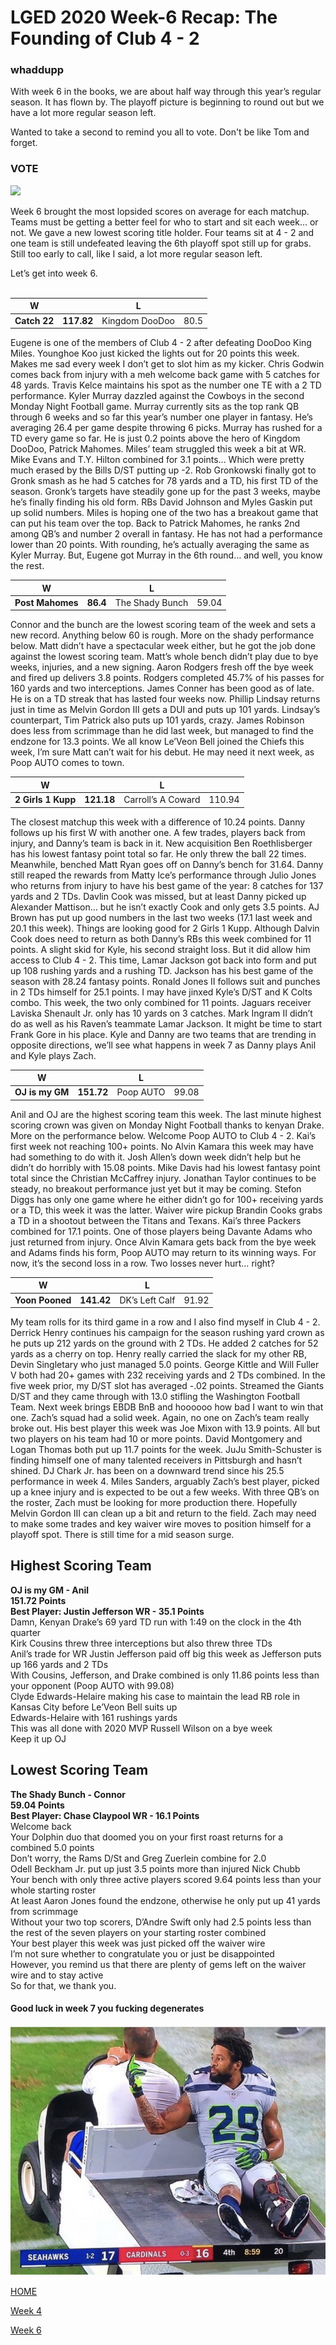 # LGED 2020 Week-6 Recap: The Founding of Club 4 - 2

### whaddupp

With week 6 in the books, we are about half way through this year’s regular season. It has flown by. The playoff picture is beginning to round out but we have a lot more regular season left. 


Wanted to take a second to remind you all to vote. Don't be like Tom and forget.
### VOTE

![](../media/tom_forgot.gif)


Week 6 brought the most lopsided scores on average for each matchup. Teams must be getting a better feel for who to start and sit each week… or not. We gave a new lowest scoring title holder. Four teams sit at 4 - 2 and one team is still undefeated leaving the 6th playoff spot still up for grabs. Still too early to call, like I said, a lot more regular season left.

Let’s get into week 6.
</br>
</br>


| W            |         | L       |      |
| ------------------------ |:-------------:| --------------------|:----------:|
|     **Catch 22**      |**117.82**     |  Kingdom DooDoo |   80.5     |

Eugene is one of the members of Club 4 - 2 after defeating DooDoo King Miles. Younghoe Koo just kicked the lights out for 20 points this week. Makes me sad every week I don’t get to slot him as my kicker. Chris Godwin comes back from injury with a meh welcome back game with 5 catches for 48 yards. Travis Kelce maintains his spot as the number one TE with a 2 TD performance. Kyler Murray dazzled against the Cowboys in the second Monday Night Football game. Murray currently sits as the top rank QB through 6 weeks and so far this year’s number one player in fantasy. He’s averaging 26.4 per game despite throwing 6 picks. Murray has rushed for a TD every game so far. He is just 0.2 points above the hero of Kingdom DooDoo, Patrick Mahomes. Miles’ team struggled this week a bit at WR. Mike Evans and T.Y. Hilton combined for 3.1 points... Which were pretty much erased by the Bills D/ST putting up -2. Rob Gronkowski finally got to Gronk smash as he had 5 catches for 78 yards and a TD, his first TD of the season. Gronk’s targets have steadily gone up for the past 3 weeks, maybe he’s finally finding his old form. RBs David Johnson and Myles Gaskin put up solid numbers. Miles is hoping one of the two has a breakout game that can put his team over the top. Back to Patrick Mahomes, he ranks 2nd among QB’s and number 2 overall in fantasy. He has not had a performance lower than 20 points. With rounding, he’s actually averaging the same as Kyler Murray. But, Eugene got Murray in the 6th round… and well, you know the rest.


| W            |         | L       |      |
| ------------------------ |:-------------:| --------------------|:----------:|
|     **Post Mahomes**      |**86.4**     |  The Shady Bunch|   59.04    |

Connor and the bunch are the lowest scoring team of the week and sets a new record. Anything below 60 is rough. More on the shady performance below. Matt didn’t have a spectacular week either, but he got the job done against the lowest scoring team. Matt’s whole bench didn’t play due to bye weeks, injuries, and a new signing. Aaron Rodgers fresh off the bye week and fired up delivers 3.8 points. Rodgers completed 45.7% of his passes for 160 yards and two interceptions. James Conner has been good as of late. He is on a TD streak that has lasted four weeks now. Phillip Lindsay returns just in time as Melvin Gordon III gets a DUI and puts up 101 yards. Lindsay’s counterpart, Tim Patrick also puts up 101 yards, crazy. James Robinson does less from scrimmage than he did last week, but managed to find the endzone for 13.3 points. We all know Le’Veon Bell joined the Chiefs this week, I’m sure Matt can’t wait for his debut. He may need it next week, as Poop AUTO comes to town.


| W            |         | L       |      |
| ------------------------ |:-------------:| --------------------|:----------:|
| **2 Girls 1 Kupp** | **121.18** | Carroll’s A Coward | 110.94 |

The closest matchup this week with a difference of 10.24 points. Danny follows up his first W with another one. A few trades, players back from injury, and Danny’s team is back in it. New acquisition Ben Roethlisberger has his lowest fantasy point total so far. He only threw the ball 22 times. Meanwhile, benched Matt Ryan goes off on Danny’s bench for 31.64. Danny still reaped the rewards from Matty Ice’s performance through Julio Jones who returns from injury to have his best game of the year: 8 catches for 137 yards and 2 TDs. Davlin Cook was missed, but at least Danny picked up Alexander Mattison… but he isn’t exactly Cook and only gets 3.5 points. AJ Brown has put up good numbers in the last two weeks (17.1 last week and 20.1 this week). Things are looking good for 2 Girls 1 Kupp. Although Dalvin Cook does need to return as both Danny’s RBs this week combined for 11 points. A slight skid for Kyle, his second straight loss. But it did allow him access to Club 4 - 2. This time, Lamar Jackson got back into form and put up 108 rushing yards and a rushing TD. Jackson has his best game of the season with 28.24 fantasy points. Ronald Jones II follows suit and punches in 2 TDs himself for 25.1 points. I may have jinxed Kyle’s D/ST and K Colts combo. This week, the two only combined for 11 points. Jaguars receiver Laviska Shenault Jr. only has 10 yards on 3 catches. Mark Ingram II didn’t do as well as his Raven’s teammate Lamar Jackson. It might be time to start Frank Gore in his place. Kyle and Danny are two teams that are trending in opposite directions, we’ll see what happens in week 7 as Danny plays Anil and Kyle plays Zach.


| W            |         | L       |      |
| ------------------------ |:-------------:| --------------------|:----------:|
| **OJ is my GM** | **151.72** | Poop AUTO | 99.08 |

Anil and OJ are the highest scoring team this week. The last minute highest scoring crown was given on Monday Night Football thanks to kenyan Drake. More on the performance below. Welcome Poop AUTO to Club 4 - 2. Kai’s first week not reaching 100+ points. No Alvin Kamara this week may have had something to do with it. Josh Allen’s down week didn’t help but he didn’t do horribly with 15.08 points. Mike Davis had his lowest fantasy point total since the Christian McCaffrey injury. Jonathan Taylor continues to be steady, no breakout performance just yet but it may be coming. Stefon Diggs has only one game where he either didn’t go for 100+ receiving yards or a TD, this week it was the latter. Waiver wire pickup Brandin Cooks grabs a TD in a shootout between the Titans and Texans. Kai’s three Packers combined for 17.1 points. One of those players being Davante Adams who just returned from injury. Once Alvin Kamara gets back from the bye week and Adams finds his form, Poop AUTO may return to its winning ways. For now, it’s the second loss in a row. Two losses never hurt… right?


| W            |         | L       |      |
| ------------------------ |:-------------:| --------------------|:----------:|
| **Yoon Pooned** | **141.42** | DK’s Left Calf | 91.92 |

My team rolls for its third game in a row and I also find myself in Club 4 - 2. Derrick Henry continues his campaign for the season rushing yard crown as he puts up 212 yards on the ground with 2 TDs. He added 2 catches for 52 yards as a cherry on top. Henry really carried the slack for my other RB, Devin Singletary who just managed 5.0 points. George Kittle and Will Fuller V both had 20+ games with 232 receiving yards and 2 TDs combined. In the five week prior, my D/ST slot has averaged -.02 points. Streamed the Giants D/ST and they came through with 13.0 stifling the Washington Football Team. Next week brings EBDB BnB and hoooooo how bad I want to win that one. Zach’s squad had a solid week. Again, no one on Zach’s team really broke out. His best player this week was Joe Mixon with 13.9 points. All but two players on his team had 10 or more points. David Montgomery and Logan Thomas both put up 11.7 points for the week. JuJu Smith-Schuster is finding himself one of many talented receivers in Pittsburgh and hasn’t shined. DJ Chark Jr. has been on a downward trend since his 25.5 performance in week 4. Miles Sanders, arguably Zach’s best player, picked up a knee injury and is expected to be out a few weeks. With three QB’s on the roster, Zach must be looking for more production there. Hopefully Melvin Gordon III can clean up a bit and return to the field. Zach may need to make some trades and key waiver wire moves to position himself for a playoff spot. There is still time for a mid season surge. 


## Highest Scoring Team
**OJ is my GM - Anil**\
**151.72 Points**\
**Best Player: Justin Jefferson WR - 35.1 Points**\
Damn, Kenyan Drake’s 69 yard TD run with 1:49 on the clock in the 4th quarter\
Kirk Cousins threw three interceptions but also threw three TDs\
Anil’s trade for WR Justin Jefferson paid off big this week as Jefferson puts up 166 yards and 2 TDs\
With Cousins, Jefferson, and Drake combined is only 11.86 points less than your opponent (Poop AUTO with 99.08)\
Clyde Edwards-Helaire making his case to maintain the lead RB role in Kansas City before Le’Veon Bell suits up\
Edwards-Helaire with 161 rushings yards\
This was all done with 2020 MVP Russell Wilson on a bye week\
Keep it up OJ


## Lowest Scoring Team
**The Shady Bunch - Connor**\
**59.04 Points**\
**Best Player: Chase Claypool WR - 16.1 Points**\
Welcome back\
Your Dolphin duo that doomed you on your first roast returns for a combined 5.0 points\
Don’t worry, the Rams D/St and Greg Zuerlein combine for 2.0\
Odell Beckham Jr. put up just 3.5 points more than injured Nick Chubb\
Your bench with only three active players scored 9.64 points less than your whole starting roster\
At least Aaron Jones found the endzone, otherwise he only put up 41 yards from scrimmage\
Without your two top scorers, D’Andre Swift only had 2.5 points less than the rest of the seven players on your starting roster combined\
Your best player this week was just picked off the waiver wire\
I’m not sure whether to congratulate you or just be disappointed\
However, you remind us that there are plenty of gems left on the waiver wire and to stay active\
So for that, we thank you.


#### Good luck in week 7 you fucking degenerates

![](../media/Earl_IMG_3905.jpg)


[HOME](../index.md)


[Week 4](./2020_week5_writeup.md)


[Week 6](./2020_week7_writeup.md)
